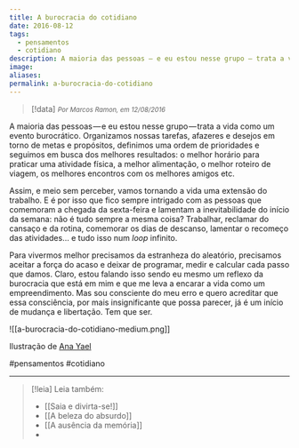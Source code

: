 ```yaml
---
title: A burocracia do cotidiano
date: 2016-08-12
tags:
  - pensamentos
  - cotidiano
description: A maioria das pessoas — e eu estou nesse grupo — trata a vida como um evento burocrático. Organizamos nossas tarefas, afazeres e desejos em…
image: 
aliases:
permalink: a-burocracia-do-cotidiano
---
```

> [!data] <small><i>Por Marcos Ramon, em 12/08/2016</i></small>

A maioria das pessoas — e eu estou nesse grupo — trata a vida como um evento burocrático. Organizamos nossas tarefas, afazeres e desejos em torno de metas e propósitos, definimos uma ordem de prioridades e seguimos em busca dos melhores resultados: o melhor horário para praticar uma atividade física, a melhor alimentação, o melhor roteiro de viagem, os melhores encontros com os melhores amigos etc.

Assim, e meio sem perceber, vamos tornando a vida uma extensão do trabalho. E é por isso que fico sempre intrigado com as pessoas que comemoram a chegada da sexta-feira e lamentam a inevitabilidade do início da semana: não é tudo sempre a mesma coisa? Trabalhar, reclamar do cansaço e da rotina, comemorar os dias de descanso, lamentar o recomeço das atividades… e tudo isso num _loop_ infinito.

Para vivermos melhor precisamos da estranheza do aleatório, precisamos aceitar a força do acaso e deixar de programar, medir e calcular cada passo que damos. Claro, estou falando isso sendo eu mesmo um reflexo da burocracia que está em mim e que me leva a encarar a vida como um empreendimento. Mas sou consciente do meu erro e quero acreditar que essa consciência, por mais insignificante que possa parecer, já é um início de mudança e libertação. Tem que ser.

![[a-burocracia-do-cotidiano-medium.png]]

Ilustração de [Ana Yael](http://www.anayael.net/)


#pensamentos #cotidiano

---
> [!leia] Leia também:
> - [[Saia e divirta-se!]]
> - [[A beleza do absurdo]]
> - [[A ausência da memória]]
> -
